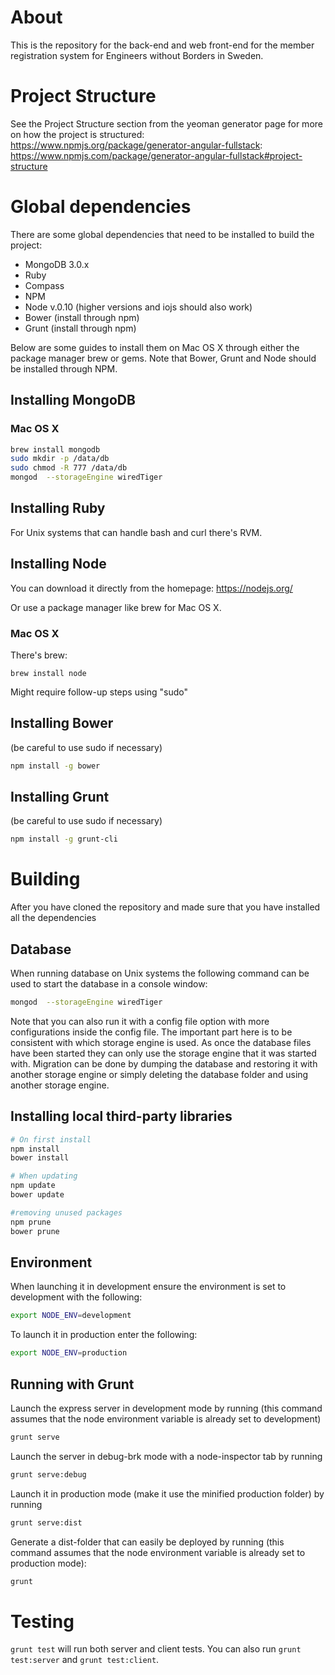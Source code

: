 # About #

This is the repository for the back-end and web front-end for the member registration system for Engineers without Borders in Sweden.

# Project Structure #

See the Project Structure section from the yeoman generator page for more on how the project is structured: https://www.npmjs.org/package/generator-angular-fullstack: https://www.npmjs.com/package/generator-angular-fullstack#project-structure

# Global dependencies #
There are some global dependencies that need to be installed to build the project:
* MongoDB 3.0.x
* Ruby
* Compass
* NPM
* Node v.0.10 (higher versions and iojs should also work)
* Bower (install through npm)
* Grunt (install through npm)

Below are some guides to install them on Mac OS X through either the package manager brew or gems. Note that Bower, Grunt and Node should be installed through NPM.

## Installing MongoDB ##
### Mac OS X ###
```bash
brew install mongodb
sudo mkdir -p /data/db
sudo chmod -R 777 /data/db
mongod  --storageEngine wiredTiger
```
## Installing Ruby ##
For Unix systems that can handle bash and curl there's RVM.

## Installing Node ##
You can download it directly from the homepage: https://nodejs.org/

Or use a package manager like brew for Mac OS X.

### Mac OS X ###
There's brew: 
```
brew install node
```
Might require follow-up steps using "sudo"

## Installing Bower ##
(be careful to use sudo if necessary)
```bash
npm install -g bower
```

## Installing Grunt ##
(be careful to use sudo if necessary)
```bash
npm install -g grunt-cli
```

# Building #
After you have cloned the repository and made sure that you have installed all the dependencies 
## Database ##
When running database on Unix systems the following command can be used to start the database in a console window:
```bash
mongod  --storageEngine wiredTiger
```
Note that you can also run it with a config file option with more configurations inside the config file. The important 
part here is to be consistent with which storage engine is used. As once the database files have been started they can 
only use the storage engine that it was started with. Migration can be done by dumping the database and restoring it 
with another storage engine or simply deleting the database folder and using another storage engine.

## Installing local third-party libraries ##

```bash
# On first install
npm install
bower install

# When updating
npm update
bower update

#removing unused packages
npm prune
bower prune
```

## Environment ##
When launching it in development ensure the environment is set to development with the following:

```bash
export NODE_ENV=development
```

To launch it in production enter the following: 

```bash
export NODE_ENV=production
```

## Running with Grunt ##
Launch the express server in development mode by running (this command assumes that the node environment variable is already set to development)

```bash
grunt serve
```

Launch the server in debug-brk mode with a node-inspector tab
by running

```bash
grunt serve:debug
```

Launch it in production mode (make it use the minified
production folder) by running

```bash
grunt serve:dist
```

Generate a dist-folder that can easily be deployed by running (this command assumes that the node environment variable is already set to production mode):

```bash
grunt
```

# Testing
`grunt test` will run both server and client tests. You can also run
`grunt test:server` and `grunt test:client`.